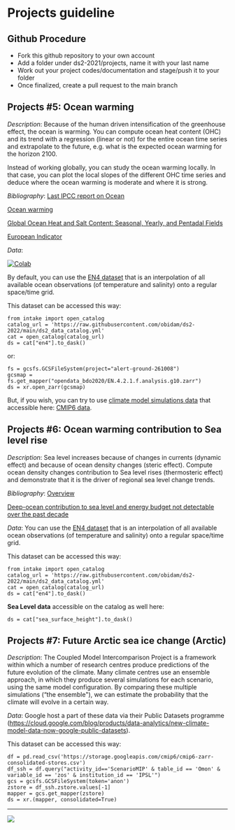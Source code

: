 # Projects guideline

## Github Procedure
- Fork this github repository to your own account
- Add a folder under ds2-2021/projects, name it with your last name
- Work out your project codes/documentation and stage/push it to your folder
- Once finalized, create a pull request to the main branch

## Projects #5: Ocean warming
 
*Description*: Because of the human driven intensification of the greenhouse effect, the ocean is warming. 
You can compute ocean heat content (OHC) and its trend with a regression (linear or not) for the entire ocean time series and extrapolate to the future, e.g. what is the expected ocean warming for the horizon 2100.

Instead of working globally, you can study the ocean warming locally. In that case, you can plot the local slopes of the different OHC time series and deduce where the ocean warming is moderate and where it is strong.

*Bibliography*:
[Last IPCC report on Ocean](https://www.ipcc.ch/report/ar6/wg1/downloads/report/IPCC_AR6_WGI_Chapter_09.pdf)

[Ocean warming](https://www.iucn.org/resources/issues-briefs/ocean-warming)

[Global Ocean Heat and Salt Content: Seasonal, Yearly, and Pentadal Fields](https://www.ncei.noaa.gov/access/global-ocean-heat-content/)

[European Indicator](https://marine.copernicus.eu/access-data/ocean-monitoring-indicators/global-ocean-heat-content-0-2000m)

*Data*:

[![Colab](https://img.shields.io/static/v1?label=Google&message=Open+data+with+Colab&color=blue&style=plastic&logo=google-colab)](https://colab.research.google.com/github/obidam/ds2-2022/blob/main/project/Eg_of_access_to_data_in_the_cloud.ipynb)

By default, you can use the [EN4 dataset](https://www.metoffice.gov.uk/hadobs/en4/) that is an interpolation of all available ocean observations (of temperature and salinity) onto a regular space/time grid.

This dataset can be accessed this way:
    
    from intake import open_catalog
    catalog_url = 'https://raw.githubusercontent.com/obidam/ds2-2022/main/ds2_data_catalog.yml'
    cat = open_catalog(catalog_url)
    ds = cat["en4"].to_dask()
    
or:

    fs = gcsfs.GCSFileSystem(project="alert-ground-261008")
    gcsmap = fs.get_mapper("opendata_bdo2020/EN.4.2.1.f.analysis.g10.zarr")
    ds = xr.open_zarr(gcsmap)
       
But, if you wish, you can try to use [climate model simulations data](https://www.wcrp-climate.org/wgcm-cmip/wgcm-cmip6) that accessible here: [CMIP6 data](https://cloud.google.com/blog/products/data-analytics/new-climate-model-data-now-google-public-datasets).
       

## Projects #6: Ocean warming contribution to Sea level rise
 
*Description*: Sea level increases because of changes in currents (dynamic effect) and because of ocean density changes (steric effect). Compute ocean density changes contribution to Sea level rises (thermosteric effect) and demonstrate that it is the driver of regional sea level change trends.
 
*Bibliography*:
[Overview](https://sealevel.nasa.gov/understanding-sea-level/overview)

[Deep-ocean contribution to sea level and energy budget not detectable over the past decade](https://www.nature.com/articles/nclimate2387)

*Data*: You can use the [EN4 dataset](https://www.metoffice.gov.uk/hadobs/en4/) that is an interpolation of all available ocean observations (of temperature and salinity) onto a regular space/time grid.

This dataset can be accessed this way:
    
    from intake import open_catalog
    catalog_url = 'https://raw.githubusercontent.com/obidam/ds2-2022/main/ds2_data_catalog.yml'
    cat = open_catalog(catalog_url)
    ds = cat["en4"].to_dask()

**Sea Level data** accessible on the catalog as well here:

    ds = cat["sea_surface_height"].to_dask()


## Projects #7: Future Arctic sea ice change (Arctic)

*Description*: The Coupled Model Intercomparison Project is a framework within which a number of research centres produce predictions of the future evolution of the climate. Many climate centres use an ensemble approach, in which they produce several simulations for each scenario, using the same model configuration. By comparing these multiple simulations (“the ensemble"), we can estimate the probability that the climate will evolve in a certain way.

*Data*: Google host a part of these data via their Public Datasets programme (https://cloud.google.com/blog/products/data-analytics/new-climate-model-data-now-google-public-datasets).

This dataset can be accessed this way:

	df = pd.read_csv('https://storage.googleapis.com/cmip6/cmip6-zarr-consolidated-stores.csv')
	df_ssh = df.query("activity_id=='ScenarioMIP' & table_id == 'Omon' & variable_id == 'zos' & institution_id == 'IPSL'")
	gcs = gcsfs.GCSFileSystem(token='anon')
	zstore = df_ssh.zstore.values[-1]
	mapper = gcs.get_mapper(zstore)
	ds = xr.(mapper, consolidated=True)


***
<img src="https://github.com/obidam/ds2-2022/raw/main/logo_isblue.jpg">